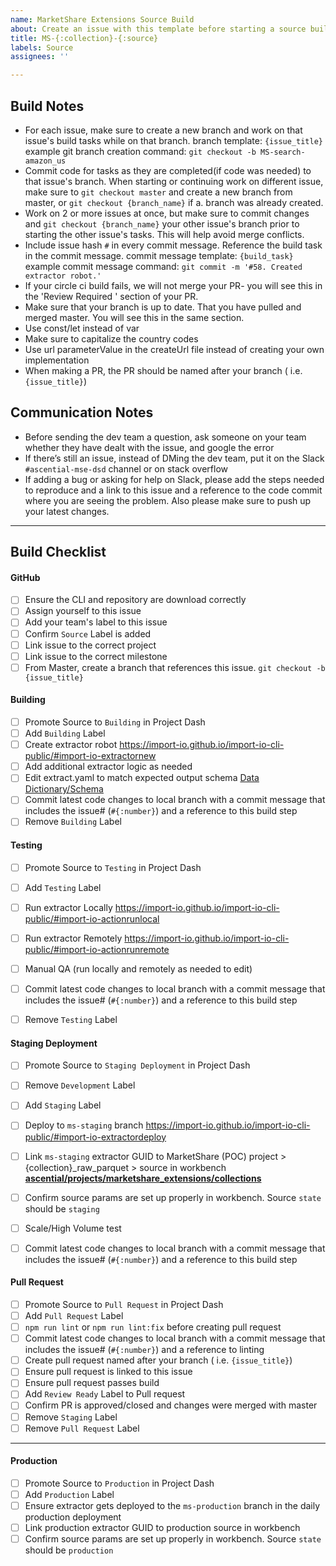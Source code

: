 ```yaml
---
name: MarketShare Extensions Source Build
about: Create an issue with this template before starting a source build.
title: MS-{:collection}-{:source}
labels: Source
assignees: ''

---
```


## Build Notes
- For each issue, make sure to create a new branch and work on that issue's build tasks while on that branch. 
 branch template: `{issue_title}`
 example git branch creation command: `git checkout -b MS-search-amazon_us`
- Commit code for tasks as they are completed(if code was needed) to that issue's branch. When starting or continuing work on different issue, make sure to `git checkout master` and create a new branch from master, or `git checkout {branch_name}` if a. branch was already created. 
- Work on 2 or more issues at once, but make sure to commit changes and `git checkout {branch_name}` your other issue's branch prior to starting the other issue's tasks. This will help avoid merge conflicts.
- Include issue hash `#` in every commit message. Reference the build task in the commit message.
commit message template: `{build_task}`
example commit message command:
`git commit -m '#58. Created extractor robot.'`
- If your circle ci build fails, we will not merge your PR- you will see this in the 'Review Required ' section of your PR.
- Make sure that your branch is up to date. That you have pulled and merged master. You will see this in the same section.
- Use const/let instead of var
- Make sure to capitalize the country codes
- Use url parameterValue in the createUrl file instead of creating your own implementation
- When making a PR, the PR should be named after your branch ( i.e. `{issue_title}`)


## Communication Notes
- Before sending the dev team a question, ask someone on your team whether they have dealt with the issue, and google the error
- If there’s still an issue, instead of DMing the dev team, put it on the Slack `#ascential-mse-dsd` channel or on stack overflow
- If adding a bug or asking for help on Slack, please add the steps needed to reproduce and a link to this issue and a reference to the code commit where you are seeing the problem. Also please make sure to push up your latest changes.

------

## Build Checklist
#### GitHub
- [ ] Ensure the CLI and repository are download correctly
- [ ] Assign yourself to this issue
- [ ] Add your team's label to this issue
- [ ] Confirm `Source` Label is added
- [ ] Link issue to the correct project
- [ ] Link issue to the correct milestone
- [ ] From Master, create a branch that references this issue.
`git checkout -b {issue_title}`

#### Building
- [ ] Promote Source to `Building` in Project Dash
- [ ] Add `Building` Label
- [ ] Create extractor robot
https://import-io.github.io/import-io-cli-public/#import-io-extractornew
- [ ] Add additional extractor logic as needed
- [ ] Edit extract.yaml to match expected output schema
[Data Dictionary/Schema](https://docs.google.com/spreadsheets/d/1mSz64xLBNeojENyaoPJNnYZenDxToZ45jKvqUZayHRc/edit#gid=0)
- [ ] Commit latest code changes to local branch with a commit message that includes the issue# (`#{:number}`) and a reference to this build step
- [ ] Remove `Building` Label

#### Testing
- [ ] Promote Source to `Testing` in Project Dash
- [ ] Add `Testing` Label
- [ ] Run extractor Locally
https://import-io.github.io/import-io-cli-public/#import-io-actionrunlocal
- [ ] Run extractor Remotely
https://import-io.github.io/import-io-cli-public/#import-io-actionrunremote
- [ ] Manual QA (run locally and remotely as needed to edit)
- [ ] Commit latest code changes to local branch with a commit message that includes the issue# (`#{:number}`) and a reference to this build step
- [ ] Remove `Testing` Label


#### Staging Deployment
- [ ] Promote Source to `Staging Deployment` in Project Dash
- [ ] Remove `Development` Label
- [ ] Add `Staging` Label
- [ ] Deploy to `ms-staging` branch
https://import-io.github.io/import-io-cli-public/#import-io-extractordeploy
- [ ] Link `ms-staging` extractor GUID to MarketShare (POC) project > {collection}_raw_parquet > source in workbench
[**ascential/projects/marketshare_extensions/collections**](https://workbench.import.io/orgs/ascential/projects/marketshare_extensions/collections)
- [ ] Confirm source params are set up properly in workbench. Source `state` should be `staging`
- [ ] Scale/High Volume test
- [ ] Commit latest code changes to local branch with a commit message that includes the issue# (`#{:number}`) and a reference to this build step


#### Pull Request
- [ ] Promote Source to `Pull Request` in Project Dash
- [ ] Add `Pull Request` Label
- [ ] `npm run lint` or `npm run lint:fix` before creating pull request
- [ ] Commit latest code changes to local branch with a commit message that includes the issue# (`#{:number}`) and a reference to linting
- [ ] Create pull request named after your branch ( i.e. `{issue_title}`)
- [ ] Ensure pull request is linked to this issue
- [ ] Ensure pull request passes build
- [ ] Add `Review Ready` Label to Pull request
- [ ] Confirm PR is approved/closed and changes were merged with master
- [ ] Remove `Staging` Label
- [ ] Remove `Pull Request` Label

------

#### Production
- [ ] Promote Source to `Production` in Project Dash
- [ ] Add `Production` Label
- [ ] Ensure extractor gets deployed to the `ms-production` branch in the daily production deployment
- [ ] Link production extractor GUID to production source in workbench
- [ ] Confirm source params are set up properly in workbench. Source `state` should be `production`
